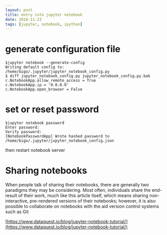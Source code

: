 ```yaml
---
layout: post
title: entry into jupyter notebook
date: 2018-11-23
tags: [jupyter, notebook, ipython]
---
```


# generate configuration file
```
$jupyter notebook --generate-config
Writing default config to: /home/bigo/.jupyter/jupyter_notebook_config.py
$ diff jupyter_notebook_config.py jupyter_notebook_config.py.bak 
c.NotebookApp.allow_remote_access = True
c.NotebookApp.ip = '0.0.0.0'
c.NotebookApp.open_browser = False
```

# set or reset password

```
$jupyter notebook password
Enter password: 
Verify password: 
[NotebookPasswordApp] Wrote hashed password to /home/bigo/.jupyter/jupyter_notebook_config.json
```
then restart notebook server



# Sharing notebooks

When people talk of sharing their notebooks, there are generally two paradigms they may be considering. 
Most often, individuals share the end-result of their work, much like this article itself, which means 
sharing non-interactive, pre-rendered versions of their notebooks; however, it is also possible to collaborate 
on notebooks with the aid version control systems such as Git



[https://www.dataquest.io/blog/jupyter-notebook-tutorial/](https://www.dataquest.io/blog/jupyter-notebook-tutorial/)



